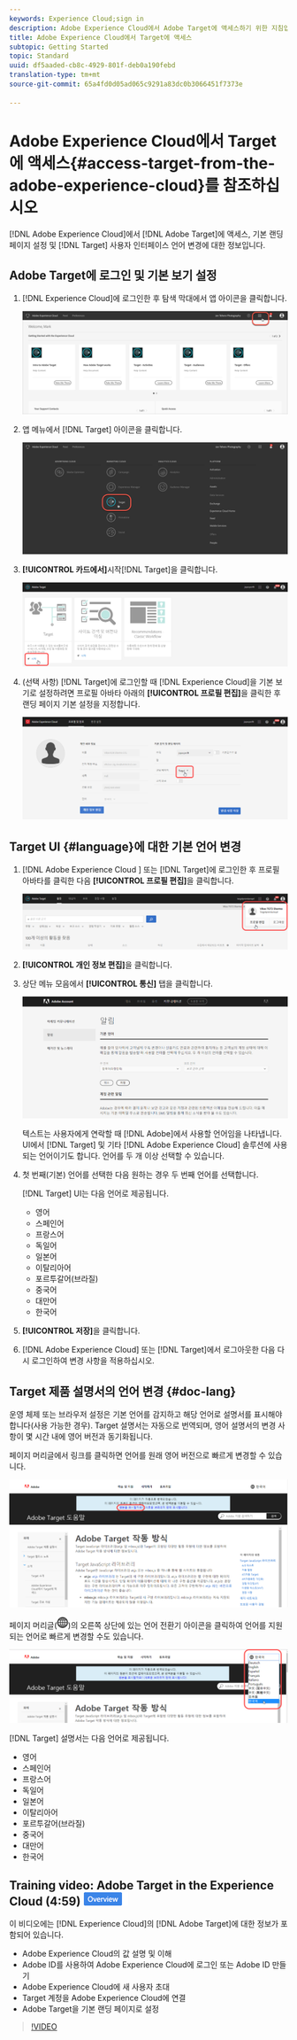 ```yaml
---
keywords: Experience Cloud;sign in
description: Adobe Experience Cloud에서 Adobe Target에 액세스하기 위한 지침입니다.
title: Adobe Experience Cloud에서 Target에 액세스
subtopic: Getting Started
topic: Standard
uuid: df5aaded-cb8c-4929-801f-deb0a190febd
translation-type: tm+mt
source-git-commit: 65a4fd0d05ad065c9291a83dc0b3066451f7373e

---
```



# Adobe Experience Cloud에서 Target에 액세스{#access-target-from-the-adobe-experience-cloud}를 참조하십시오

[!DNL Adobe Experience Cloud]에서 [!DNL Adobe Target]에 액세스, 기본 랜딩 페이지 설정 및 [!DNL Target] 사용자 인터페이스 언어 변경에 대한 정보입니다.

## Adobe Target에 로그인 및 기본 보기 설정

1. [!DNL Experience Cloud]에 로그인한 후 탐색 막대에서 앱 아이콘을 클릭합니다.

   ![애플리케이션 아이콘](/help/c-intro/assets/appmenu-new.png)

1. 앱 메뉴에서 [!DNL Target] 아이콘을 클릭합니다.

   ![Target 아이콘](/help/c-intro/assets/appmenu-target-new.png)

1. **[!UICONTROL 카드에서]**&#x200B;시작[!DNL Target]을 클릭합니다.

   ![Target 실행](/help/c-intro/assets/target-launch-new.png)

1. (선택 사항) [!DNL Target]에 로그인할 때 [!DNL Experience Cloud]을 기본 보기로 설정하려면 프로필 아바타 아래의 **[!UICONTROL 프로필 편집]**&#x200B;을 클릭한 후 랜딩 페이지 기본 설정을 지정합니다.

   ![랜딩 페이지](/help/c-intro/assets/pagepref-new.png)

## Target UI {#language}에 대한 기본 언어 변경

1. [!DNL Adobe Experience Cloud ] 또는 [!DNL Target]에 로그인한 후 프로필 아바타를 클릭한 다음 **[!UICONTROL 프로필 편집]**&#x200B;을 클릭합니다.

   ![프로필 편집](/help/c-intro/assets/change-language.png)

1. **[!UICONTROL 개인 정보 편집]**&#x200B;을 클릭합니다.

1. 상단 메뉴 모음에서 **[!UICONTROL 통신]** 탭을 클릭합니다.

   ![기본 언어](/help/c-intro/assets/prefered-language.png)

   텍스트는 사용자에게 연락할 때 [!DNL Adobe]에서 사용할 언어임을 나타냅니다. UI에서 [!DNL Target] 및 기타 [!DNL Adobe Experience Cloud] 솔루션에 사용되는 언어이기도 합니다. 언어를 두 개 이상 선택할 수 있습니다.

1. 첫 번째(기본) 언어를 선택한 다음 원하는 경우 두 번째 언어를 선택합니다.

   [!DNL Target] UI는 다음 언어로 제공됩니다.

   * 영어
   * 스페인어
   * 프랑스어
   * 독일어
   * 일본어
   * 이탈리아어
   * 포르투갈어(브라질)
   * 중국어
   * 대만어
   * 한국어

1. **[!UICONTROL 저장]**&#x200B;을 클릭합니다.

1. [!DNL Adobe Experience Cloud] 또는 [!DNL Target]에서 로그아웃한 다음 다시 로그인하여 변경 사항을 적용하십시오.

## Target 제품 설명서의 언어 변경 {#doc-lang}

운영 체제 또는 브라우저 설정은 기본 언어를 감지하고 해당 언어로 설명서를 표시해야 합니다(사용 가능한 경우). Target 설명서는 자동으로 번역되며, 영어 설명서의 변경 사항이 몇 시간 내에 영어 버전과 동기화됩니다.

페이지 머리글에서 링크를 클릭하면 언어를 원래 영어 버전으로 빠르게 변경할 수 있습니다.

![원래 언어로 변경](/help/c-intro/assets/mt-original.png)

페이지 머리글(![언어 전환기](/help/c-intro/assets/icon-language-switcher.png))의 오른쪽 상단에 있는 언어 전환기 아이콘을 클릭하여 언어를 지원되는 언어로 빠르게 변경할 수도 있습니다.

![언어 전환기](/help/c-intro/assets/language-switcher.png)

[!DNL Target] 설명서는 다음 언어로 제공됩니다.

* 영어
* 스페인어
* 프랑스어
* 독일어
* 일본어
* 이탈리아어
* 포르투갈어(브라질)
* 중국어
* 대만어
* 한국어

## Training video: Adobe Target in the Experience Cloud (4:59) ![Overview badge](/help/assets/overview.png)

이 비디오에는 [!DNL Experience Cloud]의 [!DNL Adobe Target]에 대한 정보가 포함되어 있습니다.

* Adobe Experience Cloud의 값 설명 및 이해
* Adobe ID를 사용하여 Adobe Experience Cloud에 로그인 또는 Adobe ID 만들기
* Adobe Experience Cloud에 새 사용자 초대
* Target 계정을 Adobe Experience Cloud에 연결
* Adobe Target을 기본 랜딩 페이지로 설정

>[!VIDEO](https://www.youtube.com/watch?v=7lwYrYC7vdM)